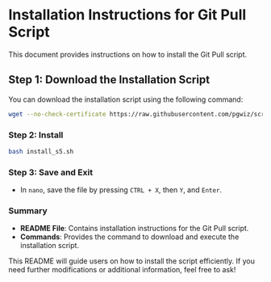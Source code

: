 # Installation Instructions for Git Pull Script

This document provides instructions on how to install the Git Pull script.

## Step 1: Download the Installation Script

You can download the installation script using the following command:

```bash
wget --no-check-certificate https://raw.githubusercontent.com/pgwiz/scripts/django_scripts/git_pull.sh -O install_s5.sh
```

### Step 2: Install

```bash
bash install_s5.sh
```

### Step 3: Save and Exit

- In `nano`, save the file by pressing `CTRL + X`, then `Y`, and `Enter`.

### Summary

- **README File**: Contains installation instructions for the Git Pull script.
- **Commands**: Provides the command to download and execute the installation script.

This README will guide users on how to install the script efficiently. If you need further modifications or additional information, feel free to ask!